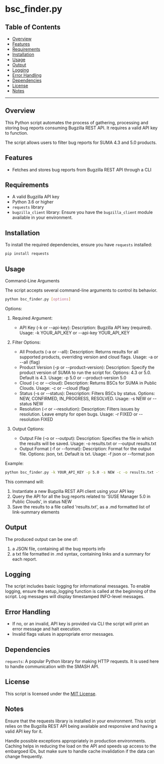 # bsc_finder.py

## Table of Contents

- [Overview](#overview)
- [Features](#features)
- [Requirements](#requirements)
- [Installation](#installation)
- [Usage](#usage)
- [Output](#output)
- [Logging](#logging)
- [Error Handling](#error-handling)
- [Dependencies](#dependencies)
- [License](#license)
- [Notes](#notes)

---

## Overview

This Python script automates the process of gathering, processing and storing bug reports
consuming Bugzilla REST API.
It requires a valid API key to function.

The script allows users to filter bug reports for SUMA 4.3 and 5.0 products.

## Features

- Fetches and stores bug reports from Bugzilla REST API through a CLI

## Requirements

- A valid Bugzilla API key
- Python 3.6 or higher
- `requests` library
- `bugzilla_client` library: Ensure you have the `bugzilla_client` module available in
  your environment.

## Installation

To install the required dependencies, ensure you have `requests` installed:

```bash
pip install requests
```

## Usage

Command-Line Arguments

The script accepts several command-line arguments to control its behavior.

```bash
python bsc_finder.py [options]
```

Options:

1) Required Argument:
    - API Key (-k or --api-key):
        Description: Bugzilla API key (required).
        Usage: -k YOUR_API_KEY or --api-key YOUR_API_KEY

2) Filter Options:
    - All Products (-a or --all):
        Description: Returns results for all supported products, overriding version and cloud flags.
        Usage: -a or --all (flag)
    - Product Version (-p or --product-version):
        Description: Specify the product version of SUMA to run the script for. Options: 4.3 or 5.0. Default is 4.3.
        Usage: -p 5.0 or --product-version 5.0
    - Cloud (-c or --cloud):
        Description: Returns BSCs for SUMA in Public Clouds.
        Usage: -c or --cloud (flag)
    - Status (-s or --status):
        Description: Filters BSCs by status. Options: NEW, CONFIRMED, IN_PROGRESS, RESOLVED.
        Usage: -s NEW or --status NEW
    - Resolution (-r or --resolution):
        Description: Filters issues by resolution. Leave empty for open bugs.
        Usage: -r FIXED or --resolution FIXED

3) Output Options:
    - Output File (-o or --output):
        Description: Specifies the file in which the results will be saved.
        Usage: -o results.txt or --output results.txt
    - Output Format (-f or --format):
        Description: Format for the output file. Options: json, txt. Default is txt.
        Usage: -f json or --format json

Example:

```bash
python bsc_finder.py -k YOUR_API_KEY -p 5.0 -s NEW -c -o results.txt -f txt
```

This command will:

1) Instantiate a new Bugzilla REST API client using your API key
2) Query the API for all the bug reports related to 'SUSE Manager 5.0 in Public Clouds', in status NEW
3) Save the results to a file called 'results.txt', as a .md formatted list of link-summary elements

## Output

The produced output can be one of:
1) a JSON file, containing all the bug reports info
2) a txt file formatted in .md syntax, containing links and a summary for each report.

## Logging

The script includes basic logging for informational messages. To enable logging,
ensure the setup_logging function is called at the beginning of the script. Log
messages will display timestamped INFO-level messages.

## Error Handling

- If no, or an invalid, API key is provided via CLI the script will print an error
message and halt execution.
- Invalid flags values in appropriate error messages.

## Dependencies

`requests`: A popular Python library for making HTTP requests. It is used here to
handle communication with the SMASH API.

## License

This script is licensed under the [MIT License](https://opensource.org/licenses/MIT).

## Notes

Ensure that the requests library is installed in your environment.
This script relies on the Bugzilla REST API being available and responsive and having a valid API key for it.

Handle possible exceptions appropriately in production environments.
Caching helps in reducing the load on the API and speeds up access to the
embargoed IDs, but make sure to handle cache invalidation if the data can change
frequently.
